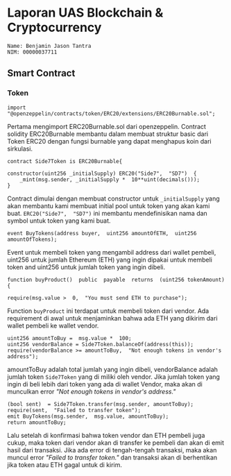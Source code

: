 # Laporan UAS Blockchain & Cryptocurrency
```
Name: Benjamin Jason Tantra
NIM: 00000037711
```
## Smart Contract
### Token
```
import  "@openzeppelin/contracts/token/ERC20/extensions/ERC20Burnable.sol";

```
Pertama mengimport ERC20Burnable.sol  dari openzeppelin. Contract solidity ERC20Burnable membantu dalam membuat struktur basic dari Token ERC20 dengan fungsi burnable yang dapat menghapus koin dari sirkulasi.

```
contract Side7Token is ERC20Burnable{

constructor(uint256 _initialSupply) ERC20("Side7",  "SD7")  {
	_mint(msg.sender, _initialSupply *  10**uint(decimals()));
}
```
Contract dimulai dengan membuat constructor untuk ``_initialSupply`` yang akan membantu kami membuat initial pool untuk token yang akan kami buat. ``ERC20("Side7",  "SD7")`` ini membantu mendefinisikan nama dan symbol untuk token yang kami buat.

```
event BuyTokens(address buyer,  uint256 amountOfETH,  uint256 amountOfTokens);
```
Event untuk membeli token yang mengambil address dari wallet pembeli, uint256 untuk jumlah Ethereum (ETH) yang ingin dipakai untuk membeli token and uint256 untuk jumlah token yang ingin dibeli.

```
function buyProduct()  public  payable  returns  (uint256 tokenAmount)  {

require(msg.value >  0,  "You must send ETH to purchase");
```
Function ``buyProduct`` ini terdapat untuk membeli token dari vendor. Ada requirement di awal untuk menjaminkan bahwa ada ETH yang dikirim dari wallet pembeli ke wallet vendor.
```
uint256 amountToBuy =  msg.value *  100;
uint256 vendorBalance = Side7Token.balanceOf(address(this));
require(vendorBalance >= amountToBuy,  "Not enough tokens in vendor's address");
```
amountToBuy adalah total jumlah yang ingin dibeli, vendorBalance adalah jumlah token ``Side7Token`` yang di miliki oleh vendor. Jika jumlah token yang ingin di beli lebih dari token yang ada di wallet Vendor, maka akan di munculkan error *"Not enough tokens in vendor's address."*
```
(bool sent)  = Side7Token.transfer(msg.sender, amountToBuy);
require(sent,  "Failed to transfer token");
emit BuyTokens(msg.sender,  msg.value, amountToBuy);
return amountToBuy;
```
Lalu setelah di konfirmasi bahwa token vendor dan ETH pembeli juga cukup, maka token dari vendor akan di transfer ke pembeli dan akan di emit hasil dari transaksi. Jika ada error di tengah-tengah transaksi, maka akan muncul error *"Failed to transfer token."* dan transaksi akan di berhentikan jika token atau ETH gagal untuk di kirim.
